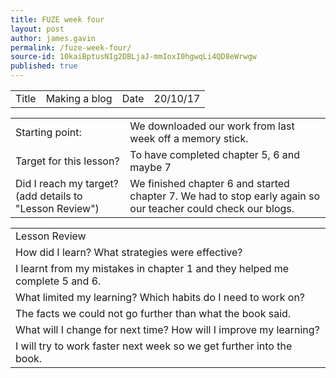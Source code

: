 ```yaml
---
title: FUZE week four
layout: post
author: james.gavin
permalink: /fuze-week-four/
source-id: 10kaiBptusNIg2DBLjaJ-mmIoxI0hgwqLi4QD8eWrwgw
published: true
---
```

<table>
  <tr>
    <td>Title</td>
    <td>Making a blog</td>
    <td>Date</td>
    <td>20/10/17</td>
  </tr>
</table>


<table>
  <tr>
    <td>Starting point:</td>
    <td>We downloaded our work from last week off a memory stick.</td>
  </tr>
  <tr>
    <td>Target for this lesson?</td>
    <td>To have completed chapter 5, 6 and maybe 7</td>
  </tr>
  <tr>
    <td>Did I reach my target? 
(add details to "Lesson Review")</td>
    <td> We finished chapter 6 and started chapter 7. We had to stop early again so our teacher could check our blogs.</td>
  </tr>
</table>


<table>
  <tr>
    <td>Lesson Review</td>
  </tr>
  <tr>
    <td>How did I learn? What strategies were effective? </td>
  </tr>
  <tr>
    <td>I learnt from my mistakes in chapter 1 and they helped me complete 5 and 6.</td>
  </tr>
  <tr>
    <td>What limited my learning? Which habits do I need to work on? </td>
  </tr>
  <tr>
    <td>The facts we could not go further than what the book said.</td>
  </tr>
  <tr>
    <td>What will I change for next time? How will I improve my learning?</td>
  </tr>
  <tr>
    <td>I will try to work faster next week so we get further into the book.</td>
  </tr>
</table>


